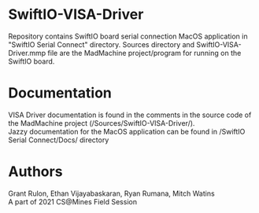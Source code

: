 # SwiftIO-VISA-Driver

Repository contains SwiftIO board serial connection MacOS application in "SwiftIO Serial Connect" directory. 
Sources directory and SwiftIO-VISA-Driver.mmp file are the MadMachine project/program for running on the SwiftIO board.

# Documentation

VISA Driver documentation is found in the comments in the source code of the MadMachine project (/Sources/SwiftIO-VISA-Driver/).  
Jazzy documentation for the MacOS application can be found in /SwiftIO Serial Connect/Docs/ directory

# Authors

Grant Rulon, Ethan Vijayabaskaran, Ryan Rumana, Mitch Watins   
A part of 2021 CS@Mines Field Session
